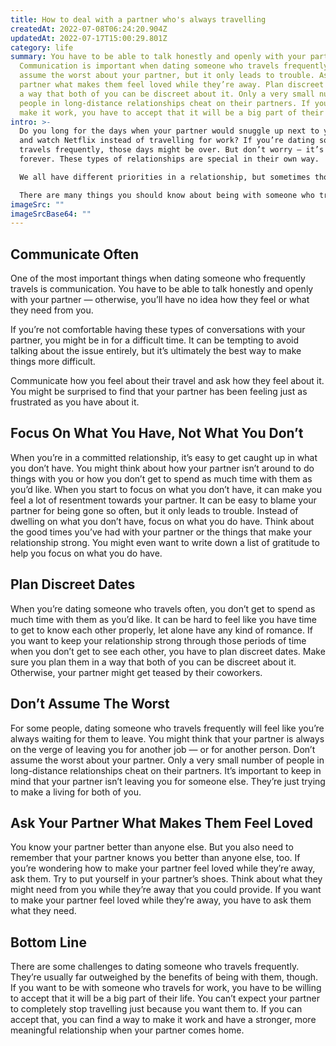 ```yaml
---
title: How to deal with a partner who's always travelling
createdAt: 2022-07-08T06:24:20.904Z
updatedAt: 2022-07-17T15:00:29.801Z
category: life
summary: You have to be able to talk honestly and openly with your partner.
  Communication is important when dating someone who travels frequently. Don’t
  assume the worst about your partner, but it only leads to trouble. Ask your
  partner what makes them feel loved while they’re away. Plan discreet dates in
  a way that both of you can be discreet about it. Only a very small number of
  people in long-distance relationships cheat on their partners. If you want to
  make it work, you have to accept that it will be a big part of their life.
intro: >-
  Do you long for the days when your partner would snuggle up next to you
  and watch Netflix instead of travelling for work? If you’re dating someone who
  travels frequently, those days might be over. But don’t worry — it’s not over
  forever. These types of relationships are special in their own way. 

  We all have different priorities in a relationship, but sometimes those differences can put strain on your partnership. When one partner is always traveling for work, there will be some challenges. You have to figure out ways to keep the romance alive, even in difficult circumstances. 

  There are many things you should know about being with someone who travels a lot for work. Here are some tips to help you get past the difficulties and stay positive about your relationship as a whole.
imageSrc: ""
imageSrcBase64: ""
---
```


## Communicate Often

One of the most important things when dating someone who frequently travels is communication. You have to be able to talk honestly and openly with your partner — otherwise, you’ll have no idea how they feel or what they need from you.

If you’re not comfortable having these types of conversations with your partner, you might be in for a difficult time. It can be tempting to avoid talking about the issue entirely, but it’s ultimately the best way to make things more difficult.

Communicate how you feel about their travel and ask how they feel about it. You might be surprised to find that your partner has been feeling just as frustrated as you have about it.

## Focus On What You Have, Not What You Don’t

When you’re in a committed relationship, it’s easy to get caught up in what you don’t have. You might think about how your partner isn’t around to do things with you or how you don’t get to spend as much time with them as you’d like.
When you start to focus on what you don’t have, it can make you feel a lot of resentment towards your partner. It can be easy to blame your partner for being gone so often, but it only leads to trouble.
Instead of dwelling on what you don’t have, focus on what you do have. Think about the good times you’ve had with your partner or the things that make your relationship strong. You might even want to write down a list of gratitude to help you focus on what you do have.

## Plan Discreet Dates

When you’re dating someone who travels often, you don’t get to spend as much time with them as you’d like. It can be hard to feel like you have time to get to know each other properly, let alone have any kind of romance.
If you want to keep your relationship strong through those periods of time when you don’t get to see each other, you have to plan discreet dates. Make sure you plan them in a way that both of you can be discreet about it. Otherwise, your partner might get teased by their coworkers.

## Don’t Assume The Worst

For some people, dating someone who travels frequently will feel like you’re always waiting for them to leave. You might think that your partner is always on the verge of leaving you for another job — or for another person.
Don’t assume the worst about your partner. Only a very small number of people in long-distance relationships cheat on their partners.
It’s important to keep in mind that your partner isn’t leaving you for someone else. They’re just trying to make a living for both of you.

## Ask Your Partner What Makes Them Feel Loved

You know your partner better than anyone else. But you also need to remember that your partner knows you better than anyone else, too. If you’re wondering how to make your partner feel loved while they’re away, ask them.
Try to put yourself in your partner’s shoes. Think about what they might need from you while they’re away that you could provide.
If you want to make your partner feel loved while they’re away, you have to ask them what they need.

## Bottom Line

There are some challenges to dating someone who travels frequently. They’re usually far outweighed by the benefits of being with them, though.
If you want to be with someone who travels for work, you have to be willing to accept that it will be a big part of their life. You can’t expect your partner to completely stop travelling just because you want them to.
If you can accept that, you can find a way to make it work and have a stronger, more meaningful relationship when your partner comes home.

